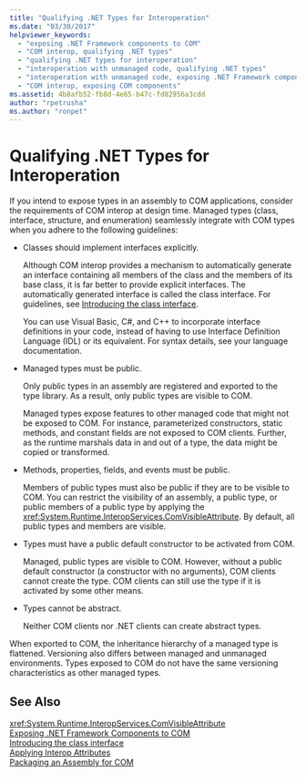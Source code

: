 ```yaml
---
title: "Qualifying .NET Types for Interoperation"
ms.date: "03/30/2017"
helpviewer_keywords: 
  - "exposing .NET Framework components to COM"
  - "COM interop, qualifying .NET types"
  - "qualifying .NET types for interoperation"
  - "interoperation with unmanaged code, qualifying .NET types"
  - "interoperation with unmanaged code, exposing .NET Framework components"
  - "COM interop, exposing COM components"
ms.assetid: 4b8afb52-fb8d-4e65-b47c-fd82956a3cdd
author: "rpetrusha"
ms.author: "ronpet"
---
```

# Qualifying .NET Types for Interoperation
If you intend to expose types in an assembly to COM applications, consider the requirements of COM interop at design time. Managed types (class, interface, structure, and enumeration) seamlessly integrate with COM types when you adhere to the following guidelines:  
  
-   Classes should implement interfaces explicitly.  
  
     Although COM interop provides a mechanism to automatically generate an interface containing all members of the class and the members of its base class, it is far better to provide explicit interfaces. The automatically generated interface is called the class interface. For guidelines, see [Introducing the class interface](com-callable-wrapper.md#introducing-the-class-interface).  
  
     You can use Visual Basic, C#, and C++ to incorporate interface definitions in your code, instead of having to use Interface Definition Language (IDL) or its equivalent. For syntax details, see your language documentation.  
  
-   Managed types must be public.  
  
     Only public types in an assembly are registered and exported to the type library. As a result, only public types are visible to COM.  
  
     Managed types expose features to other managed code that might not be exposed to COM. For instance, parameterized constructors, static methods, and constant fields are not exposed to COM clients. Further, as the runtime marshals data in and out of a type, the data might be copied or transformed.  
  
-   Methods, properties, fields, and events must be public.  
  
     Members of public types must also be public if they are to be visible to COM. You can restrict the visibility of an assembly, a public type, or public members of a public type by applying the <xref:System.Runtime.InteropServices.ComVisibleAttribute>. By default, all public types and members are visible.  
  
-   Types must have a public default constructor to be activated from COM.  
  
     Managed, public types are visible to COM. However, without a public default constructor (a constructor with no arguments), COM clients cannot create the type. COM clients can still use the type if it is activated by some other means.  
  
-   Types cannot be abstract.  
  
     Neither COM clients nor .NET clients can create abstract types.  
  
 When exported to COM, the inheritance hierarchy of a managed type is flattened. Versioning also differs between managed and unmanaged environments. Types exposed to COM do not have the same versioning characteristics as other managed types.  
  
## See Also  
 <xref:System.Runtime.InteropServices.ComVisibleAttribute>  
 [Exposing .NET Framework Components to COM](../../../docs/framework/interop/exposing-dotnet-components-to-com.md)  
 [Introducing the class interface](com-callable-wrapper.md#introducing-the-class-interface)  
 [Applying Interop Attributes](../../../docs/framework/interop/applying-interop-attributes.md)  
 [Packaging an Assembly for COM](../../../docs/framework/interop/packaging-an-assembly-for-com.md)
